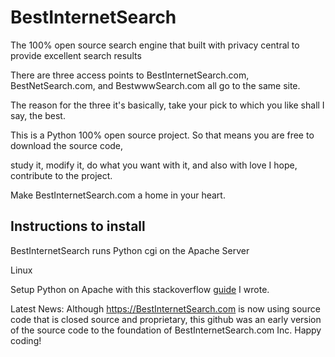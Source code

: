 # BestInternetSearch
The 100% open source search engine that built with privacy central to provide excellent search results

There are three access points to BestInternetSearch.com, BestNetSearch.com, and BestwwwSearch.com all go to the same site.

The reason for the three it's basically, take your pick to which you like shall I say, the best.

This is a Python 100% open source project.  So that means you are free to download the source code,

study it, modify it, do what you want with it, and also with love I hope, contribute to the project.

Make BestInternetSearch.com a home in your heart.

## Instructions to install

BestInternetSearch runs Python cgi on the Apache Server

Linux

Setup Python on Apache with this stackoverflow [guide](https://stackoverflow.com/a/57531411/4084546) I wrote.


Latest News:  Although https://BestInternetSearch.com is now using source code that is closed source and proprietary, this github was an early version of the source code to the foundation of BestInternetSearch.com Inc.  Happy coding!
